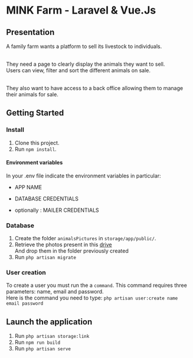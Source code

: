 # MINK Farm - Laravel & Vue.Js

## Presentation

A family farm wants a platform to sell its livestock to individuals.<br/><br/>

They need a page to clearly display the animals they want to sell.  
Users can view, filter and sort the different animals on sale.<br/><br/>

They also want to have access to a back office allowing them to manage their animals for sale.
  
## Getting Started

### Install

1. Clone this project.
2. Run `npm install`.

#### Environment variables

In your .env file indicate the environment variables in particular:

* APP NAME
* DATABASE CREDENTIALS

* optionally : MAILER CREDENTIALS


### Database

1. Create the folder `animalsPictures` in `storage/app/public/`.
2. Retrieve the photos present in this [drive](https://drive.google.com/drive/folders/1c1zhB1Pd0CAhAARPOEOk0DNPJjAw3XBd?usp=sharing) <br /> And drop them in the folder previously created
3. Run `php artisan migrate`

### User creation

To create a user you must run the a `command`.
This command requires three parameters: name, email and password.  
Here is the command you need to type:
`php artisan user:create name email password`

## Launch the application

1. Run `php artisan storage:link`
2. Run `npm run build`
3. Run `php artisan serve`
